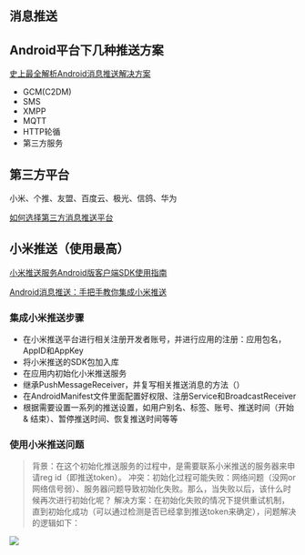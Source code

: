 ## 消息推送

## Android平台下几种推送方案

[史上最全解析Android消息推送解决方案](http://www.jianshu.com/p/b61a49e0279f)

- GCM(C2DM)
- SMS
- XMPP
- MQTT
- HTTP轮循
- 第三方服务

## 第三方平台

小米、个推、友盟、百度云、极光、信鸽、华为

[如何选择第三方消息推送平台](http://www.jianshu.com/p/d77eaca4e52a)

## 小米推送（使用最高）

[小米推送服务Android版客户端SDK使用指南](https://dev.mi.com/doc/?p=544)

[Android消息推送：手把手教你集成小米推送](http://www.jianshu.com/p/b1134bebc2d4)

### 集成小米推送步骤
- 在小米推送平台进行相关注册开发者账号，并进行应用的注册：应用包名，AppID和AppKey
- 将小米推送的SDK包加入库
- 在应用内初始化小米推送服务
- 继承PushMessageReceiver，并复写相关推送消息的方法（）
- 在AndroidManifest文件里面配置好权限、注册Service和BroadcastReceiver
- 根据需要设置一系列的推送设置，如用户别名、标签、账号、推送时间（开始 & 结束）、暂停推送时间、恢复推送时间等等

### 使用小米推送问题
> 背景：在这个初始化推送服务的过程中，是需要联系小米推送的服务器来申请reg id（即推送token）。
> 冲突：初始化过程可能失败：网络问题（没网or网络信号弱）、服务器问题导致初始化失败。那么，当失败以后，该什么时候再次进行初始化呢？
> 解决方案：在初始化失败的情况下提供重试机制，直到初始化成功（可以通过检测是否已经拿到推送token来确定），问题解决的逻辑如下：

<img src="http://upload-images.jianshu.io/upload_images/944365-5309c2e10d7e2932.png?imageMogr2/auto-orient/strip%7CimageView2/2/w/1240">







